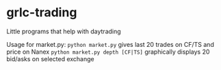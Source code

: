 # grlc-trading
Little programs that help with daytrading

Usage for market.py:
`python market.py` gives last 20 trades on CF/TS and price on Nanex
`python market.py depth [CF|TS]` graphically displays 20 bid/asks on selected exchange
